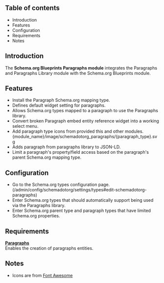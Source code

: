 Table of contents
-----------------

* Introduction
* Features
* Configuration
* Requirements
* Notes


Introduction
------------

The **Schema.org Blueprints Paragraphs module** integrates the Paragraphs
and Paragraphs Library module with the Schema.org Blueprints module.


Features
--------

- Install the Paragraph Schema.org mapping type.
- Defines default widget setting for paragraphs.
- Allows Schema.org types mapped to a paragraph to use the Paragraphs library.
- Convert broken Paragraph embed entity reference widget into a working
  select menu.
- Add paragraph type icons from provided this and other modules. 
  {module_name}/image/schemadotorg\_paragraphs/{paragraph\_type}.svg
- Adds paragraph from paragraphs library to JSON-LD.
- Limit a paragraph's property/field access based on the paragraph's parent
  Schema.org mapping type.


Configuration
-------------

- Go to the Schema.org types configuration page.  
  (/admin/config/schemadotorg/settings/types#edit-schemadotorg-paragraphs)
- Enter Schema.org types that should automatically support being used via the Paragraphs library.
- Enter Schema.org parent type and paragraph types that have limited 
  Schema.org properties.


Requirements
------------

**[Paragraphs](https://www.drupal.org/project/paragraphs)**  
Enables the creation of paragraphs entities.


Notes
-----

- Icons are from [Font Awesome](https://fontawesome.com/)

